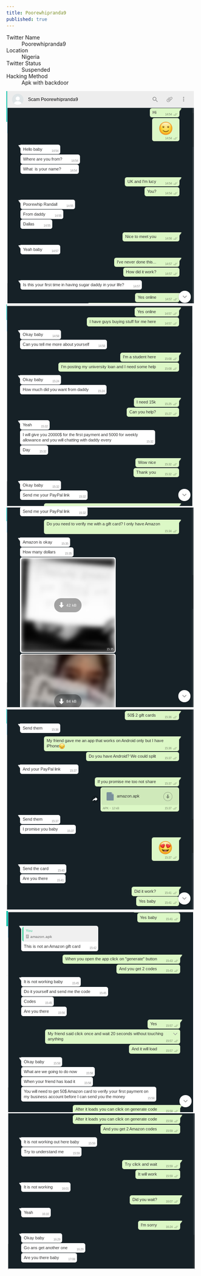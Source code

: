 ```yaml
---
title: Poorewhipranda9
published: true
---
```


<dl>
<dt>Twitter Name</dt>
<dd>Poorewhipranda9</dd>
<dt>Location</dt>
<dd>Nigeria</dd>
<dt>Twitter Status</dt>
<dd>Suspended</dd>
<dt>Hacking Method</dt>
<dd>Apk with backdoor</dd>
</dl>

![](/assets/images/Poorewhipranda9/Poorewhipranda9%20-%201.png)
![](/assets/images/Poorewhipranda9/Poorewhipranda9%20-%202.png)
![](/assets/images/Poorewhipranda9/Poorewhipranda9%20-%203.png)
![](/assets/images/Poorewhipranda9/Poorewhipranda9%20-%204.png)
![](/assets/images/Poorewhipranda9/Poorewhipranda9%20-%205.png)
![](/assets/images/Poorewhipranda9/Poorewhipranda9%20-%206.png)
